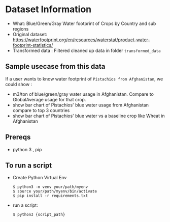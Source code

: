 # Dataset Information
- What: Blue/Green/Gray Water footprint of Crops by Country and sub regions
- Original dataset: https://waterfootprint.org/en/resources/waterstat/product-water-footprint-statistics/
- Transformed data : Filtered cleaned up data in folder `transformed_data`

## Sample usecase from this data
If a user wants to know water footprint of `Pistachios from Afghanistan`, we could show :
- m3/ton of blue/green/gray water usage in Afghanistan. Compare to GlobalAverage usage for that crop.
- show bar chart of Pistachios' blue water usage from Afghanistan compare to top 3 countries
- show bar chart of Pistachios' blue water vs a baseline crop like Wheat in Afghanistan

## Prereqs
- python 3 , pip

## To run a script
- Create Python Virtual Env
  ```
  $ python3 -m venv your/path/myenv
  $ source your/path/myenv/bin/activate
  $ pip install -r requirements.txt
  ```
- run a script:
  ```
  $ python3 {script_path}
  ```

